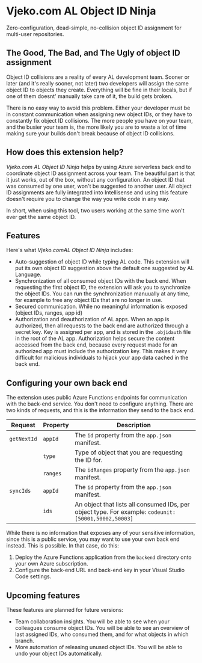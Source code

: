 # Vjeko.com AL Object ID Ninja

Zero-configuration, dead-simple, no-collision object ID assignment for multi-user repositories.

## The Good, The Bad, and The Ugly of object ID assignment

Object ID collisions are a reality of every AL development team. Sooner or later (and it's really sooner, not later)
two developers will assign the same object ID to objects they create. Everything will be fine in their locals, but if
one of them doesnt' manually take care of it, the build gets broken.

There is no easy way to avoid this problem. Either your developer must be in constant communication when assigning new
object IDs, or they have to constantly fix object ID collisions. The more people you have on your team, and the busier
your team is, the more likely you are to waste a lot of time making sure your builds don't break because of object ID
collisions.

## How does this extension help?

*Vjeko.com AL Object ID Ninja* helps by using Azure serverless back end to coordinate object ID assignment across your
team. The beautiful part is that it just works, out of the box, without any configuration. An object ID that was
consumed by one user, won't be suggested to another user. All object ID assignments are fully integrated into
Intellisense and using this feature doesn't require you to change the way you write code in any way.

In short, when using this tool, two users working at the same time won't ever get the same object ID.

## Features

Here's what *Vjeko.comAL Object ID Ninja* includes:
* Auto-suggestion of object ID while typing AL code. This extension will put its own object ID suggestion above the default one suggested by AL Language.
* Synchronization of all consumed object IDs with the back end. When requesting the first object ID, the extension will
ask you to synchronize the object IDs. You can run the synchronization manuually at any time, for example to free any
object IDs that are no longer in use.
* Secured communication. While no meaningful information is exposed (object IDs, ranges, app id)
* Authorization and deauthorization of AL apps. When an app is authorized, then all requests to the back end are authorized through a secret key. Key is
assigned per app, and is stored in the `.objidauth` file in the root of the AL app. Authorization helps secure the content accessed from the back end,
because every request made for an authorized app must include the authorization key. This makes it very difficult for malicious individuals to hijack
your app data cached in the back end.

## Configuring your own back end

The extension uses public Azure Functions endpoints for communication with the back-end service. You don't need to
configure anything. There are two kinds of requests, and this is the information they send to the back end.

| Request | Property | Description
|-|-|-|
| `getNextId` | `appId` | The `id` property from the `app.json` manifest. |
|| `type` | Type of object that you are requesting the ID for. |
|| `ranges` | The `idRanges` property from the `app.json` manifest. |
| `syncIds` | `appId` | The `id` property from the `app.json` manifest. |
|| `ids` | An object that lists all consumed IDs, per object type. For example: `codeunit: [50001,50002,50003]`|

While there is no information that exposes any of your sensitive information, since this is a public service, you
may want to use your own back end instead. This is possible. In that case, do this:
1. Deploy the Azure Functions application from the `backend` directory onto your own Azure subscription.
2. Configure the back-end URL and back-end key in your Visual Studio Code settings.

## Upcoming features

These features are planned for future versions:
* Team collaboration insights. You will be able to see when your colleagues consume object IDs. You will be able to see
an overview of last assigned IDs, who consumed them, and for what objects in which branch.
* More automation of releasing unused object IDs. You will be able to undo your object IDs automatically.
